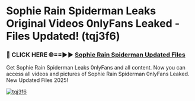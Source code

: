 # Sophie Rain Spiderman Leaks Original Videos 0nlyFans Leaked - Files Updated! (tqj3f6)

<h3>🔴 CLICK HERE 🌐==►► <a href="https://mediafile.pages.dev?q=Sophie+Rain+Spiderman&ref=D4RT" rel="nofollow">Sophie Rain Spiderman Updated Files</a></h3>

Get Sophie Rain Spiderman Leaks 0nlyFans and all content. Now you can access all videos and pictures of Sophie Rain Spiderman 0nlyFans Leaked. New Updated Files 2025!

[![tqj3f6](https://github.com/user-attachments/assets/8c521d6e-e6e3-4a75-9320-d58ab9d79d5b)](https://mediafile.pages.dev?q=Sophie+Rain+Spiderman&ref=D4RT)